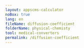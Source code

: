 ```yaml
---
layout: appscms-calculator
noBox: true
lang: en
fileName: diffusion-coefficient
folderName: physical-chemisty
tool: medical-converters
permalink: /diffusion-coefficient
---
```

